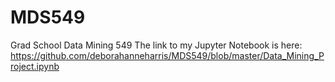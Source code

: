# MDS549
Grad School Data Mining 549
The link to my Jupyter Notebook is here:
https://github.com/deborahanneharris/MDS549/blob/master/Data_Mining_Project.ipynb
